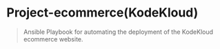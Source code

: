 # Project-ecommerce(KodeKloud)
>Ansible Playbook for automating the deployment of the KodeKloud ecommerce website.
